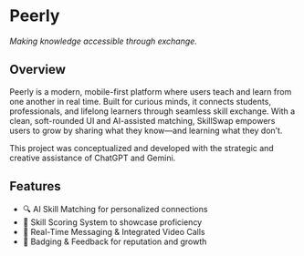 # Peerly  
*Making knowledge accessible through exchange.*

## Overview

Peerly is a modern, mobile-first platform where users teach and learn from one another in real time. Built for curious minds, it connects students, professionals, and lifelong learners through seamless skill exchange. With a clean, soft-rounded UI and AI-assisted matching, SkillSwap empowers users to grow by sharing what they know—and learning what they don’t.

This project was conceptualized and developed with the strategic and creative assistance of ChatGPT and Gemini.

## Features

- 🔍 AI Skill Matching for personalized connections  
- 🧠 Skill Scoring System to showcase proficiency   
- 💬 Real-Time Messaging & Integrated Video Calls  
- 🏅 Badging & Feedback for reputation and growth  


